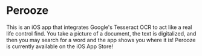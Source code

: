 # Perooze

This is an iOS app that integrates Google's Tesseract OCR to act like a real life control find. You take a picture of a document, the text is digitalized, and then you may search for a word and the app shows you where it is!
Perooze is currently available on the iOS App Store!

